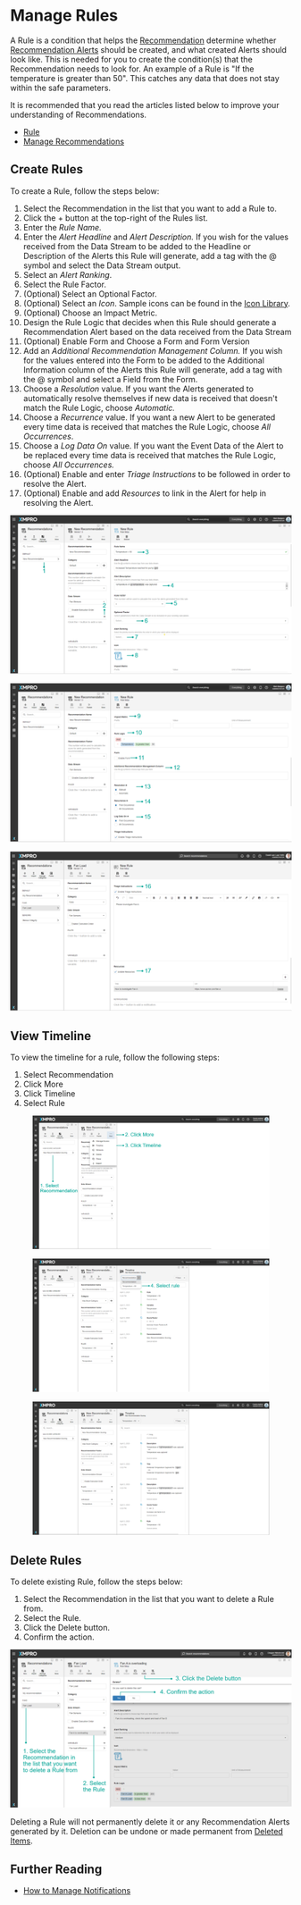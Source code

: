 # Manage Rules

A Rule is a condition that helps the [Recommendation](../../concepts/recommendation/) determine whether [Recommendation Alerts](../../concepts/recommendation/recommendation-alert.md) should be created, and what created Alerts should look like. This is needed for you to create the condition(s) that the Recommendation needs to look for. An example of a Rule is "If the temperature is greater than 50". This catches any data that does not stay within the safe parameters.

<!-- unsupported tag removed -->
It is recommended that you read the articles listed below to improve your understanding of Recommendations.

* [Rule](../../concepts/recommendation/rule.md)
* [Manage Recommendations](manage-recommendations.md)
<!-- unsupported tag removed -->

## Create Rules

To create a Rule, follow the steps below:

1. Select the Recommendation in the list that you want to add a Rule to.
2. Click the + button at the top-right of the Rules list.
3. Enter the _Rule Name._
4. Enter the _Alert Headline_ and _Alert Description._ If you wish for the values received from the Data Stream to be added to the Headline or Description of the Alerts this Rule will generate, add a tag with the @ symbol and select the Data Stream output.
5. Select an _Alert Ranking_.
6. Select the Rule Factor.
7. (Optional) Select an Optional Factor.
8. (Optional) Select an _Icon_. Sample icons can be found in the [Icon Library](../../resources/icon-library.md).
9. (Optional) Choose an Impact Metric.
10. Design the Rule Logic that decides when this Rule should generate a Recommendation Alert based on the data received from the Data Stream
11. (Optional) Enable Form and Choose a Form and Form Version
12. Add an _Additional Recommendation Management Column._ If you wish for the values entered into the Form to be added to the Additional Information column of the Alerts this Rule will generate, add a tag with the @ symbol and select a Field from the Form.
13. Choose a _Resolution_ value. If you want the Alerts generated to automatically resolve themselves if new data is received that doesn't match the Rule Logic, choose _Automatic._
14. Choose a _Recurrence_ value. If you want a new Alert to be generated every time data is received that matches the Rule Logic, choose _All Occurrences_.
15. Choose a _Log Data On_ value. If you want the Event Data of the Alert to be replaced every time data is received that matches the Rule Logic, choose _All Occurrences._
16. (Optional) Enable and enter _Triage Instructions_ to be followed in order to resolve the Alert.
17. (Optional) Enable and add _Resources_ to link in the Alert for help in resolving the Alert.

![](<../../.gitbook/assets/Recommendations - Manage Rules - Create Rule 1.png>)

![](<../../.gitbook/assets/Recommendations - Manage Rules - Create Rule 2.png>)

![](<../../.gitbook/assets/Recommendations - Manage Rules - Create Rule 3.png>)

## View Timeline

To view the timeline for a rule, follow the following steps:

1. Select Recommendation
2. Click More
3. Click Timeline
4. Select Rule

<figure><img src="../../.gitbook/assets/Recommendations - Manage Recommendations - View Recommendation.png" alt=""><figcaption></figcaption></figure>

<figure><img src="../../.gitbook/assets/Recommendations - Manage Rules - View Timeline 2.png" alt=""><figcaption></figcaption></figure>

<figure><img src="../../.gitbook/assets/Recommendations - Manage Rules - View Timeline 3.png" alt=""><figcaption></figcaption></figure>

## Delete Rules

To delete existing Rule, follow the steps below:

1. Select the Recommendation in the list that you want to delete a Rule from.
2. Select the Rule.
3. Click the Delete button.
4. Confirm the action.

![](<../../.gitbook/assets/image (1310).png>)

<!-- unsupported tag removed -->
Deleting a Rule will not permanently delete it or any Recommendation Alerts generated by it. Deletion can be undone or made permanent from [Deleted Items](../../concepts/recommendation/deleted-items.md).
<!-- unsupported tag removed -->

## Further Reading

* [How to Manage Notifications](manage-notifications.md)
